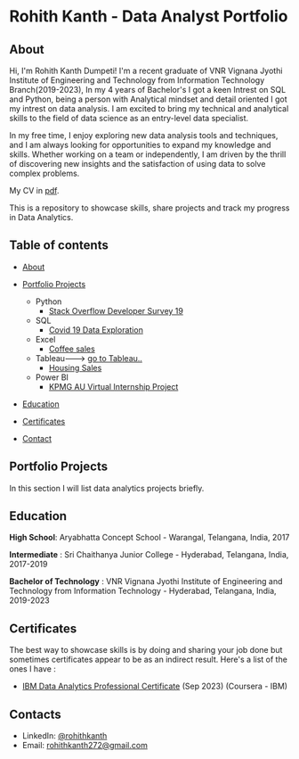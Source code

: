 # Rohith Kanth - Data Analyst Portfolio
## About

Hi, I'm Rohith Kanth Dumpeti! I'm a recent graduate of VNR Vignana Jyothi Institute of Engineering and Technology from Information Technology Branch(2019-2023), 
In my 4 years of Bachelor's I got a keen Intrest on SQL and Python, being a person with Analytical mindset and detail oriented I got my intrest on data analysis.  I am excited to bring my technical and analytical skills to the field of data science as an entry-level data specialist.

In my free time, I enjoy exploring new data analysis tools and techniques, and I am always looking for opportunities to expand my knowledge and skills. Whether working on a team or independently, I am driven by the thrill of discovering new insights and the satisfaction of using data to solve complex problems.

My CV in [pdf](https://drive.google.com/file/d/1bPCZGkfFr5GPpPXyWpvdqIa8eEZNGTct/view?usp=sharing).

This is a repository to showcase skills, share projects and track my progress in Data Analytics.

## Table of contents
- [About](https://github.com/rohithkanth/Rohith_Kanth_portfolio/blob/main/Readme.md#about)

- [Portfolio Projects](https://github.com/rohithkanth/Rohith_Kanth_portfolio/blob/main/Readme.md#portfolio-projects)

  - Python
    - [Stack Overflow Developer Survey 19](https://github.com/rohithkanth/Rohith_Kanth_portfolio/tree/main/Projects%20on%20Data%20Analysis/Stack%20Overflow%20Developer%20Survey%2019)
  - SQL
    - [Covid 19 Data Exploration]() 
  - Excel 
    - [Coffee sales](https://github.com/rohithkanth/Rohith_Kanth_portfolio/tree/main/Projects%20on%20Data%20Analysis/Creating%20Excel%20Dashboard)
  - Tableau---> [go to Tableau..](https://public.tableau.com/app/profile/rohith.kanth.dumpeti/vizzes)
    - [Housing Sales](https://github.com/rohithkanth/Rohith_Kanth_portfolio/tree/main/Projects%20on%20Data%20Analysis/Visualization%20using%20Tableau)
  - Power BI
    - [KPMG AU Virtual Internship Project](https://github.com/rohithkanth/Rohith_Kanth_portfolio/tree/main/Projects%20on%20Data%20Analysis/KPMG%20AU%20Virtual%20Internship%20Project)
  
- [Education](https://github.com/rohithkanth/Rohith_Kanth_portfolio/blob/main/Readme.md#education)  
- [Certificates](https://github.com/rohithkanth/Rohith_Kanth_portfolio/blob/main/Readme.md#certificates)
- [Contact](https://github.com/rohithkanth/Rohith_Kanth_portfolio/blob/main/Readme.md#contacts)

## Portfolio Projects
In this section I will list data analytics projects briefly.

## Education
**High School**: Aryabhatta Concept School - Warangal, Telangana, India, 2017

**Intermediate** : Sri Chaithanya Junior College - Hyderabad, Telangana, India, 2017-2019

**Bachelor of Technology** : VNR Vignana Jyothi Institute of Engineering and Technology from Information Technology - Hyderabad, Telangana, India, 2019-2023

## Certificates
The best way to showcase skills is by doing and sharing your job done but sometimes certificates appear to be as an indirect result. Here's a list of the ones I have :
- [IBM Data Analytics Professional Certificate](https://www.coursera.org/account/accomplishments/professional-cert/A6Q6B3QLE778) (Sep 2023) (Coursera - IBM)


## Contacts
- LinkedIn: [@rohithkanth](https://www.linkedin.com/in/rohith-kanth-dumpeti-6b3317197/)
- Email: rohithkanth272@gmail.com

[def]: https://drive.google.com/file/d/1c_qHZR4aaFMxgpSbA2BwlnB_b7MFzmYh/view?usp=sharing